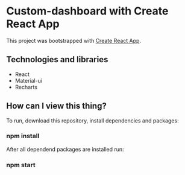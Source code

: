 # Custom-dashboard with Create React App

This project was bootstrapped with [Create React App](https://github.com/facebook/create-react-app).

## Technologies and libraries

- React
- Material-ui
- Recharts

## How can I view this thing?

To run, download this repository, install dependencies and packages:

###  npm install

After all dependend packages are installed run:

### npm start 
